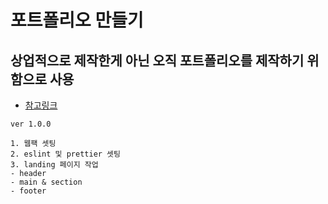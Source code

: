 # 포트폴리오 만들기

## 상업적으로 제작한게 아닌 오직 포트폴리오를 제작하기 위함으로 사용

- [참고링크](http://esakorea.com/)

```.dotenv
ver 1.0.0
```

```.dotenv
1. 웹팩 셋팅
2. eslint 및 prettier 셋팅
3. landing 페이지 작업
- header
- main & section
- footer
```
